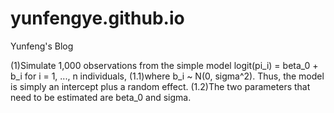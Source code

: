 # yunfengye.github.io
Yunfeng's Blog

(1)Simulate 1,000 observations from the simple model logit(pi_i) = beta_0 + b_i for i = 1, ..., n individuals, 
    (1.1)where b_i ~ N(0, sigma^2). Thus, the model is simply an intercept plus a random effect.
    (1.2)The two parameters that need to be estimated are beta_0 and sigma.
